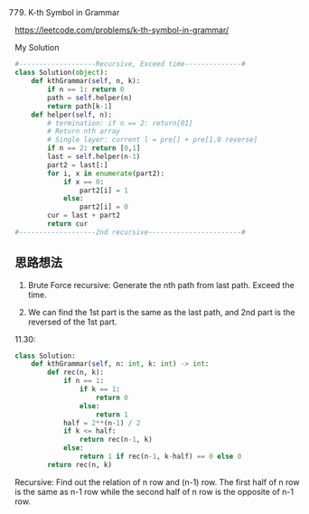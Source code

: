 ## 
779. K-th Symbol in Grammar

https://leetcode.com/problems/k-th-symbol-in-grammar/

My Solution

```python
#-------------------Recursive, Exceed time--------------#
class Solution(object):
    def kthGrammar(self, n, k):
        if n == 1: return 0
        path = self.helper(n)        
        return path[k-1]  
    def helper(self, n):
        # termination: if n == 2: return[01]
        # Return nth array
        # Single layer: current l = pre[] + pre[1,0 reverse]
        if n == 2: return [0,1]
        last = self.helper(n-1)
        part2 = last[:]
        for i, x in enumerate(part2):
            if x == 0:
                part2[i] = 1
            else:
                part2[i] = 0
        cur = last + part2
        return cur
#-------------------2nd recursive-----------------------#
```

## 思路想法
1. Brute Force recursive: Generate the nth path from last path. Exceed the time.

2. We can find the 1st part is the same as the last path, and 2nd part is the reversed of the 1st part. 

11.30:
```python
class Solution:
    def kthGrammar(self, n: int, k: int) -> int: 
        def rec(n, k):
            if n == 1:
                if k == 1:
                    return 0
                else:
                    return 1
            half = 2**(n-1) / 2
            if k <= half:
                return rec(n-1, k)
            else:
                return 1 if rec(n-1, k-half) == 0 else 0
        return rec(n, k)
```

Recursive: Find out the relation of n row and (n-1) row. The first half of n row is the same as n-1 row while the second half of n row is the 
opposite of n-1 row.
